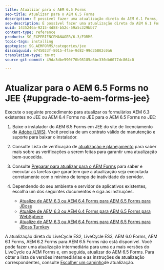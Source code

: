 ```yaml
---
title: Atualizar para o AEM 6.5 Forms
seo-title: Atualizar para o AEM 6.5 Forms
description: É possível fazer uma atualização direta do AEM 6.1 Forms, AEM 6.2 Forms e LiveCycle ES4 SP1 para AEM 6.3 Forms.
seo-description: É possível fazer uma atualização direta do AEM 6.1 Forms, AEM 6.2 Forms e LiveCycle ES4 SP1 para AEM 6.3 Forms.
uuid: 1435246a-9215-4d88-b52c-59a5c329bb77
content-type: reference
products: SG_EXPERIENCEMANAGER/6.3/FORMS
topic-tags: installing
geptopics: SG_AEMFORMS/categories/jee
discoiquuid: e745033f-8015-4fae-9d82-99d35802c0a6
translation-type: tm+mt
source-git-commit: 49da3dbe590f70b98185a6bc330db6077dc864c0

---
```



# Atualizar para o AEM 6.5 Forms no JEE {#upgrade-to-aem-forms-jee}

Execute o seguinte procedimento para atualizar os formulários AEM 6.3 existentes no JEE ou AEM 6.4 Forms no JEE para o AEM 6.5 Forms no JEE:

1. Baixe o instalador do AEM 6.5 Forms em JEE do site de licenciamento da [Adobe (LWS)](https://licensing.adobe.com/). Você precisa de um contrato válido de manutenção e suporte para baixar o instalador.
1. Consulte Lista de verificação de [atualização e planejamento](https://www.adobe.com/go/learn_aemfroms_upgrade_checklist_65) para saber mais sobre as verificações a serem feitas para garantir uma atualização bem-sucedida.
1. Consulte [Preparar para atualizar para o AEM Forms](https://www.adobe.com/go/learn_aemforms_prepareupgrade_65) para saber e executar as tarefas que garantem que a atualização seja executada corretamente com o mínimo de tempo de inatividade do servidor.
1. Dependendo do seu ambiente e servidor de aplicativos existentes, escolha um dos seguintes documentos e siga as instruções.

   * [Atualize de AEM 6.3 ou AEM 6.4 Forms para AEM 6.5 Forms para JBoss](http://www.adobe.com/go/learn_aemforms_upgradeJBoss_65)
   * [Atualize de AEM 6.3 ou AEM 6.4 Forms para AEM 6.5 Forms para WebSphere](http://www.adobe.com/go/learn_aemforms_upgradeWebSphere_65)
   * [Atualize de AEM 6.3 ou AEM 6.4 Forms para AEM 6.5 Forms para JBoss Turnkey](http://www.adobe.com/go/learn_aemforms_upgradeTurnkey_65)

A atualização direta do LiveCycle ES2, LiveCycle ES3, AEM 6.0 Forms, AEM 6.1 Forms, AEM 6.2 Forms para AEM 6.5 Forms não está disponível. Você pode fazer uma atualização intermediária para uma ou mais versões do LiveCycle ou AEM Forms e, em seguida, atualizar do AEM 6.5 Forms. Para obter a lista de versões intermediárias e as instruções de atualização correspondentes, consulte [Escolher um caminho](upgrade.md)de atualização.
